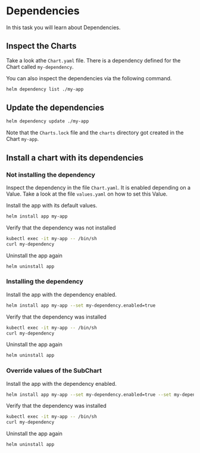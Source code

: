 # Dependencies

In this task you will learn about Dependencies.

## Inspect the Charts

Take a look athe `Chart.yaml` file. There is a dependency defined for the Chart called `my-dependency`.

You can also inspect the dependencies via the following command.
```bash
helm dependency list ./my-app 
```

## Update the dependencies

```bash
helm dependency update ./my-app
```

Note that the `Charts.lock` file and the `charts` directory got created in the Chart `my-app`.

## Install a chart with its dependencies

### Not installing the dependency

Inspect the dependency in the file `Chart.yaml`. It is enabled depending on a Value. Take a look at the file `values.yaml` on how to set this Value.

Install the app with its default values.
```bash
helm install app my-app
```

Verify that the dependency was not installed
```bash
kubectl exec -it my-app -- /bin/sh
curl my-dependency
```

Uninstall the app again
```bash
helm uninstall app
```

### Installing the dependency

Install the app with the dependency enabled.
```bash
helm install app my-app --set my-dependency.enabled=true
```

Verify that the dependency was installed
```bash
kubectl exec -it my-app -- /bin/sh
curl my-dependency
```

Uninstall the app again
```bash
helm uninstall app
```

### Override values of the SubChart

Install the app with the dependency enabled.
```bash
helm install app my-app --set my-dependency.enabled=true --set my-dependency.content="Bonjour Helm"
```

Verify that the dependency was installed
```bash
kubectl exec -it my-app -- /bin/sh
curl my-dependency
```

Uninstall the app again
```bash
helm uninstall app
```
